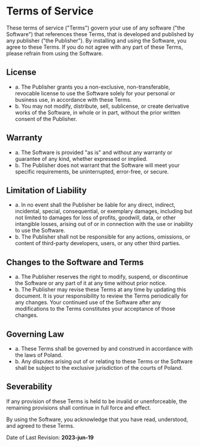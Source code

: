 # Terms of Service

These terms of service ("Terms") govern your use of any software ("the Software") that references these Terms, that is developed and published by any publisher ("the Publisher"). By installing and using the Software, you agree to these Terms. If you do not agree with any part of these Terms, please refrain from using the Software.

## License
- a. The Publisher grants you a non-exclusive, non-transferable, revocable license to use the Software solely for your personal or business use, in accordance with these Terms.
- b. You may not modify, distribute, sell, sublicense, or create derivative works of the Software, in whole or in part, without the prior written consent of the Publisher.

## Warranty
- a. The Software is provided "as is" and without any warranty or guarantee of any kind, whether expressed or implied.
- b. The Publisher does not warrant that the Software will meet your specific requirements, be uninterrupted, error-free, or secure.

## Limitation of Liability
- a. In no event shall the Publisher be liable for any direct, indirect, incidental, special, consequential, or exemplary damages, including but not limited to damages for loss of profits, goodwill, data, or other intangible losses, arising out of or in connection with the use or inability to use the Software.
- b. The Publisher shall not be responsible for any actions, omissions, or content of third-party developers, users, or any other third parties.

## Changes to the Software and Terms
- a. The Publisher reserves the right to modify, suspend, or discontinue the Software or any part of it at any time without prior notice.
- b. The Publisher may revise these Terms at any time by updating this document. It is your responsibility to review the Terms periodically for any changes. Your continued use of the Software after any modifications to the Terms constitutes your acceptance of those changes.

## Governing Law
- a. These Terms shall be governed by and construed in accordance with the laws of Poland.
- b. Any disputes arising out of or relating to these Terms or the Software shall be subject to the exclusive jurisdiction of the courts of Poland.

## Severability
If any provision of these Terms is held to be invalid or unenforceable, the remaining provisions shall continue in full force and effect.

By using the Software, you acknowledge that you have read, understood, and agreed to these Terms.

Date of Last Revision: **2023-jun-19**
